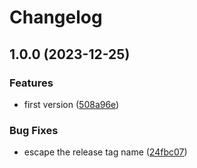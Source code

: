 # Changelog

## 1.0.0 (2023-12-25)


### Features

* first version ([508a96e](https://github.com/hugomods/releases-builder/commit/508a96ebd9a68a6b2fc3c769222ab44919670189))


### Bug Fixes

* escape the release tag name ([24fbc07](https://github.com/hugomods/releases-builder/commit/24fbc07349ed42e0e3687cb6d7f837b6b86bc694))
